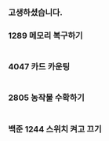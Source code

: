 ### 고생하셨습니다.



### 1289 메모리 복구하기

```python

```



### 4047 카드 카운팅

```python

```



### 2805 농작물 수확하기

```python

```



### 백준 1244 스위치 켜고 끄기

```

```

